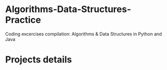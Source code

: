 # Algorithms-Data-Structures-Practice
Coding excercises compilation: Algorithms &amp; Data Structures in Python and Java

# Projects details

